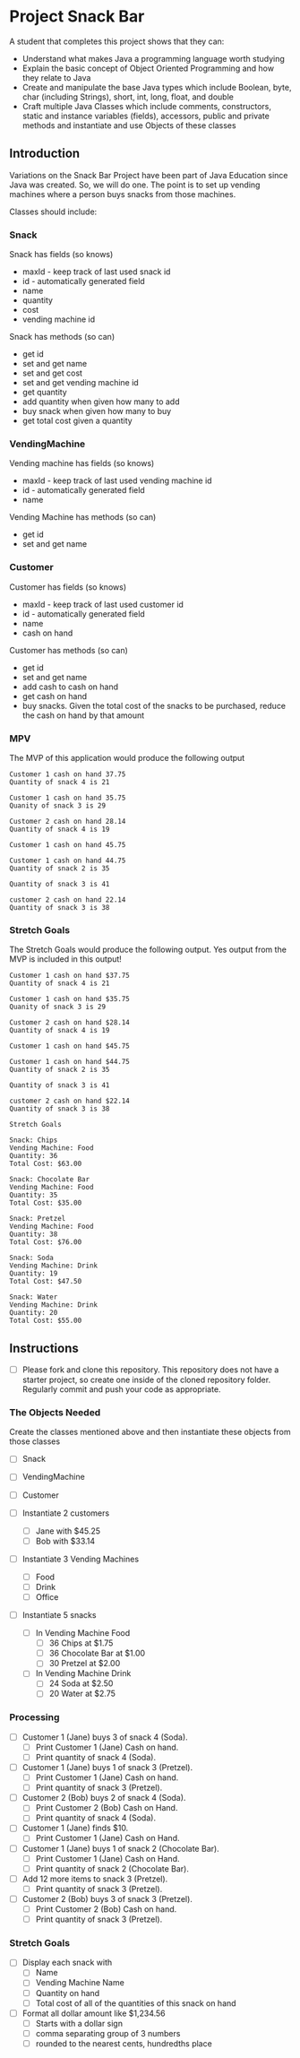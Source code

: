 # Project Snack Bar

A student that completes this project shows that they can:

- Understand what makes Java a programming language worth studying
- Explain the basic concept of Object Oriented Programming and how they relate to Java
- Create and manipulate the base Java types which include Boolean, byte, char (including Strings), short, int, long, float, and double
- Craft multiple Java Classes which include comments, constructors, static and instance variables (fields), accessors, public and private methods and instantiate and use Objects of these classes

## Introduction

Variations on the Snack Bar Project have been part of Java Education since Java was created. So, we will do one. The point is to set up vending machines where a person buys snacks from those machines.

Classes should include:

### Snack

Snack has fields (so knows)

- maxId - keep track of last used snack id
- id - automatically generated field
- name
- quantity
- cost
- vending machine id

Snack has methods (so can)

- get id
- set and get name
- set and get cost
- set and get vending machine id
- get quantity
- add quantity when given how many to add
- buy snack when given how many to buy
- get total cost given a quantity

### VendingMachine

Vending machine has fields (so knows)

- maxId - keep track of last used vending machine id
- id - automatically generated field
- name

Vending Machine has methods (so can)

- get id
- set and get name

### Customer

Customer has fields (so knows)

- maxId - keep track of last used customer id
- id - automatically generated field
- name
- cash on hand

Customer has methods (so can)

- get id
- set and get name
- add cash to cash on hand
- get cash on hand
- buy snacks. Given the total cost of the snacks to be purchased, reduce the cash on hand by that amount

### MPV

The MVP of this application would produce the following output

```TEXT
Customer 1 cash on hand 37.75
Quantity of snack 4 is 21

Customer 1 cash on hand 35.75
Quanity of snack 3 is 29

Customer 2 cash on hand 28.14
Quantity of snack 4 is 19

Customer 1 cash on hand 45.75

Customer 1 cash on hand 44.75
Quantity of snack 2 is 35

Quantity of snack 3 is 41

customer 2 cash on hand 22.14
Quantity of snack 3 is 38
```

### Stretch Goals

The Stretch Goals would produce the following output. Yes output from the MVP is included in this output!

```TEXT
Customer 1 cash on hand $37.75
Quantity of snack 4 is 21

Customer 1 cash on hand $35.75
Quanity of snack 3 is 29

Customer 2 cash on hand $28.14
Quantity of snack 4 is 19

Customer 1 cash on hand $45.75

Customer 1 cash on hand $44.75
Quantity of snack 2 is 35

Quantity of snack 3 is 41

customer 2 cash on hand $22.14
Quantity of snack 3 is 38

Stretch Goals

Snack: Chips
Vending Machine: Food
Quantity: 36
Total Cost: $63.00

Snack: Chocolate Bar
Vending Machine: Food
Quantity: 35
Total Cost: $35.00

Snack: Pretzel
Vending Machine: Food
Quantity: 38
Total Cost: $76.00

Snack: Soda
Vending Machine: Drink
Quantity: 19
Total Cost: $47.50

Snack: Water
Vending Machine: Drink
Quantity: 20
Total Cost: $55.00
```

## Instructions

- [ ] Please fork and clone this repository. This repository does not have a starter project, so create one inside of the cloned repository folder. Regularly commit and push your code as appropriate.

### The Objects Needed

Create the classes mentioned above and then instantiate these objects from those classes

- [ ] Snack
- [ ] VendingMachine
- [ ] Customer

- [ ] Instantiate 2 customers

  - [ ] Jane with \$45.25
  - [ ] Bob with \$33.14

- [ ] Instantiate 3 Vending Machines

  - [ ] Food
  - [ ] Drink
  - [ ] Office

- [ ] Instantiate 5 snacks
  - [ ] In Vending Machine Food
    - [ ] 36 Chips at \$1.75
    - [ ] 36 Chocolate Bar at \$1.00
    - [ ] 30 Pretzel at \$2.00
  - [ ] In Vending Machine Drink
    - [ ] 24 Soda at \$2.50
    - [ ] 20 Water at \$2.75

### Processing

- [ ] Customer 1 (Jane) buys 3 of snack 4 (Soda).
  - [ ] Print Customer 1 (Jane) Cash on hand.
  - [ ] Print quantity of snack 4 (Soda).
- [ ] Customer 1 (Jane) buys 1 of snack 3 (Pretzel).
  - [ ] Print Customer 1 (Jane) Cash on hand.
  - [ ] Print quantity of snack 3 (Pretzel).
- [ ] Customer 2 (Bob) buys 2 of snack 4 (Soda).
  - [ ] Print Customer 2 (Bob) Cash on Hand.
  - [ ] Print quantity of snack 4 (Soda).
- [ ] Customer 1 (Jane) finds \$10.
  - [ ] Print Customer 1 (Jane) Cash on Hand.
- [ ] Customer 1 (Jane) buys 1 of snack 2 (Chocolate Bar).
  - [ ] Print Customer 1 (Jane) Cash on Hand.
  - [ ] Print quantity of snack 2 (Chocolate Bar).
- [ ] Add 12 more items to snack 3 (Pretzel).
  - [ ] Print quantity of snack 3 (Pretzel).
- [ ] Customer 2 (Bob) buys 3 of snack 3 (Pretzel).
  - [ ] Print Customer 2 (Bob) Cash on hand.
  - [ ] Print quantity of snack 3 (Pretzel).

### Stretch Goals

- [ ] Display each snack with
  - [ ] Name
  - [ ] Vending Machine Name
  - [ ] Quantity on hand
  - [ ] Total cost of all of the quantities of this snack on hand
- [ ] Format all dollar amount like \$1,234.56
  - [ ] Starts with a dollar sign
  - [ ] comma separating group of 3 numbers
  - [ ] rounded to the nearest cents, hundredths place
